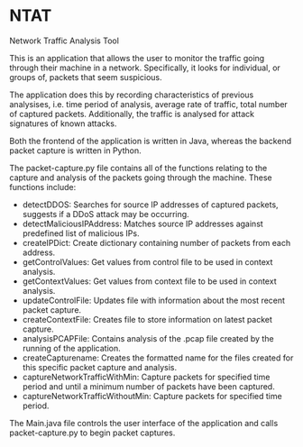 # NTAT
Network Traffic Analysis Tool


This is an application that allows the user to monitor the traffic going through their machine in a network. Specifically, it looks for individual, or groups of, packets that seem suspicious.

The application does this by recording characteristics of previous analysises, i.e. time period of analysis, average rate of traffic, total number of captured packets. Additionally, the traffic is analysed for attack signatures of known attacks.

Both the frontend of the application is written in Java, whereas the backend packet capture is written in Python.

The packet-capture.py file contains all of the functions relating to the capture and analysis of the packets going through the machine. These functions include:
  - detectDDOS:               		Searches for source IP addresses of captured packets, suggests if a DDoS attack may be occurring.
  - detectMaliciousIPAddress: 		Matches source IP addresses against predefined list of malicious IPs.
  - createIPDict:             		Create dictionary containing number of packets from each address.
  - getControlValues:         		Get values from control file to be used in context analysis.
  - getContextValues:         		Get values from context file to be used in context analysis.
  - updateControlFile:        		Updates file with information about the most recent packet capture.
  - createContextFile:        		Creates file to store information on latest packet capture.
  - analysisPCAPFile:         		Contains analysis of the .pcap file created by the running of the application.
  - createCapturename:        		Creates the formatted name for the files created for this specific packet capture and analysis.
  - captureNetworkTrafficWithMin:	Capture packets for specified time period and until a minimum number of packets have been captured.
  - captureNetworkTrafficWithoutMin:	Capture packets for specified time period.

The Main.java file controls the user interface of the application and calls packet-capture.py to begin packet captures.
